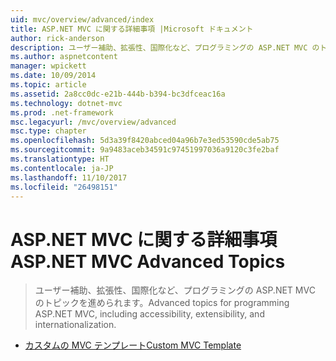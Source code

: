 ```yaml
---
uid: mvc/overview/advanced/index
title: ASP.NET MVC に関する詳細事項 |Microsoft ドキュメント
author: rick-anderson
description: ユーザー補助、拡張性、国際化など、プログラミングの ASP.NET MVC のトピックを進められます。
ms.author: aspnetcontent
manager: wpickett
ms.date: 10/09/2014
ms.topic: article
ms.assetid: 2a8cc0dc-e21b-444b-b394-bc3dfceac16a
ms.technology: dotnet-mvc
ms.prod: .net-framework
msc.legacyurl: /mvc/overview/advanced
msc.type: chapter
ms.openlocfilehash: 5d3a39f8420abced04a96b7e3ed53590cde5ab75
ms.sourcegitcommit: 9a9483aceb34591c97451997036a9120c3fe2baf
ms.translationtype: HT
ms.contentlocale: ja-JP
ms.lasthandoff: 11/10/2017
ms.locfileid: "26498151"
---
```

<a name="aspnet-mvc-advanced-topics"></a><span data-ttu-id="086af-103">ASP.NET MVC に関する詳細事項</span><span class="sxs-lookup"><span data-stu-id="086af-103">ASP.NET MVC Advanced Topics</span></span>
====================
> <span data-ttu-id="086af-104">ユーザー補助、拡張性、国際化など、プログラミングの ASP.NET MVC のトピックを進められます。</span><span class="sxs-lookup"><span data-stu-id="086af-104">Advanced topics for programming ASP.NET MVC, including accessibility, extensibility, and internationalization.</span></span>


- [<span data-ttu-id="086af-105">カスタムの MVC テンプレート</span><span class="sxs-lookup"><span data-stu-id="086af-105">Custom MVC Template</span></span>](custom-mvc-templates.md)
